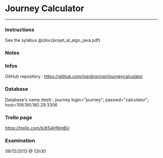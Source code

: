 # Journey Calculator 

-----------------------

### Instructions
See the sylabus @(doc/projet_al_algo_java.pdf)

### Notes


### Infos
GitHub repository : https://github.com/joeybronner/journeycalculator

### Database
Database's name (test) : journey
login="journey";
passwd="calculator";
host=109.190.180.29:3306

### Trello page
https://trello.com/b/KS4HNmBU

### Examination
09/12/2013 @ 12h30
